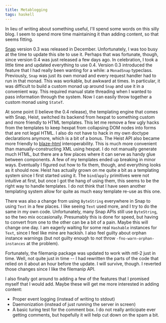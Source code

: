 ```yaml
---
title: Metablogging
tags: haskell
---
```


In lieu of writing about something useful, I'll spend some words on
this silly blog.  I seem to spend more time maintaining it than adding
content, so that seems fitting.

[Snap](http://snapframework.com "Snap") version 0.3 was released in
December.  Unfortunately, I was too busy at the time to update this
site to use it.  Perhaps that was fortunate, though, since version 0.4
was just released a few days ago.  In celebration, I took a little
time and updated everything to use 0.4.  Version 0.3 introduced the
feature that I had really been wanting for a while: a `MonadSnap`
typeclass.  Previously, `Snap` was just its own monad and every
request handler had to run in that monad.  This was workable, but
awkward at times.  In particular, it was difficult to build a custom
monad up around `Snap` and use it in a convenient way.  This required
manual state threading when I wanted to pass information through the
system.  Now I can easily throw together a custom monad using
`StateT`.

At some point (I believe the 0.4 release), the templating engine that
comes with Snap, Heist, switched its backend from hexpat to something
custom and more friendly to HTML templates.  This let me remove a few
ugly hacks from the templates to keep hexpat from collapsing DOM nodes
into forms that are not legal HTML.  I also do not have to hack in my
own doctype declarations anymore, which is a bit of a bonus.  The
Heist API also became more friendly to
[blaze-html](http://jaspervdj.be/blaze/ "blaze-html")
interoperability.  This is much more convenient than
manually-constructing XML using hexpat.  I do not manually generate
much HTML, but there are a few places where it can serve as handy glue
between components.  A few of my templates ended up breaking in minor
ways.  Eventually I figured out how to fix them, though, and
everything looks as it should now.  Heist has actually grown on me
quite a bit as a templating system since I first started using it.
The `bind`/`apply` primitives were not intuitive at first, but once I
got the hang of using them, this seems to be the right way to handle
templates.  I do not think that I have seen another templating system
allow for quite as much easy template re-use as this one.

There was also a change from using `ByteString` everywhere in Snap to
using `Text` in a few places.  I like seeing `Text` used more, and I
try to do the same in my own code.  Unfortunately, many Snap APIs
still use `ByteString`, so the two mix occasionally.  Presumably this
is done for speed, but having to convert from one to the other can be
a bit of a pain.  Maybe this will change one day.  I am eagerly
waiting for some real `Hashable` instances for `Text`, since I feel
like mine are hackish.  I also feel guilty about orphan instance
warnings (but not guilty enough to _not_ throw
`-fno-warn-orphan-instances` at the problem).

Fortunately, the filemanip package was updated to work with mtl-2 just
in time.  Well, not quite just in time -- I had rewritten the parts of
the code that relied on it about an hour before the update.  I will
survive, though.  I reverted those changes since I like the filemanip
API.

I also finally got around to adding a few of the features that I
promised myself that I would add.  Maybe these will get me more
interested in adding content:

 * Proper event logging (instead of writing to stdout)
 * Daemonization (instead of just running the server in screen)
 * A basic turing test for the comment box.  I do not really
   anticipate ever getting comments, but hopefully it will help cut
   down on the spam a bit.
